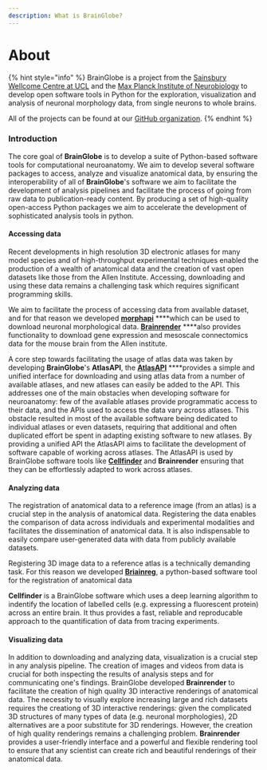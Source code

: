 ```yaml
---
description: What is BrainGlobe?
---
```


# About

{% hint style="info" %}
BrainGlobe is a project from the [Sainsbury Wellcome Centre at UCL](https://www.sainsburywellcome.org/web/) and the [Max Planck Institute of Neurobiology](https://www.neuro.mpg.de/en) to develop open software tools in Python for the exploration, visualization and analysis of neuronal morphology data, from single neurons to whole brains.

All of the projects can be found at our [GitHub organization](https://github.com/brainglobe).
{% endhint %}

### Introduction

The core goal of **BrainGlobe** is to develop a suite of Python-based software tools for computational neuroanatomy. We aim to develop several software packages to access, analyze and visualize anatomical data, by ensuring the interoperability of all of **BrainGlobe**'s software we aim to facilitate the development of analysis pipelines and facilitate the process of going from raw data to publication-ready content. By producing a set of high-quality open-access Python packages we aim to accelerate the development of sophisticated analysis tools in python. 



#### Accessing data

Recent developments in high resolution 3D electronic atlases for many model species and of high-throughput experimental techniques enabled the production of a wealth of anatomical data and the creation of vast open datasets like those from the Allen Institute. Accessing, downloading and using these data remains a challenging task which requires significant programming skills. 

We aim to facilitate the process of accessing data from available dataset, and for that reason we developed [**morphapi**](morphapi/morphapi.md) ****which can be used to download neuronal morphological data. [**Brainrender**](brainrender/untitled.md) ****also provides functionality to download gene expression and mesoscale connectomics data for the mouse brain from the Allen institute. 

A core step towards facilitating the usage of atlas data was taken by developing **BrainGlobe**'s **AtlasAPI**, the [**AtlasAPI**](bg-atlasapi/introduction.md) ****provides a simple and unified interface for downloading and using atlas data from a number of available atlases, and new atlases can easily be added to the API. This addresses one of the main obstacles when developing software for neuroanatomy: few of the available atlases provide programmatic access to their data, and the APIs used to access the data vary across atlases. This obstacle resulted in most of the available software being dedicated to individual atlases or even datasets, requiring that additional and often duplicated effort be spent in adapting existing software to new atlases. By providing a unified API the AtlasAPI aims to facilitate the development of software capable of working across atlases. The AtlasAPI is used by BrainGlobe software tools like [**Cellfinder**](cellfinder/cellfinder-introduction.md) and **Brainrender** ensuring that they can be effortlessly adapted to work across atlases.



#### Analyzing data

The registration of anatomical data to a reference image \(from an atlas\) is a crucial step in the analysis of anatomical data. Registering the data enables the comparison of data across individuals and experimental modalities and facilitates the dissemination of anatomical data. It is also indispensable to easily compare user-generated data with data from publicly available datasets.

Registering 3D image data to a reference atlas is a technically demanding task. For this reason we developed [**Briainreg**](brainreg/introduction.md), a python-based software tool for the registration of anatomical data



**Cellfinder** is a BrainGlobe software which uses a deep learning algorithm to indentify the location of labelled cells \(e.g. expressing a fluorescent protein\) across an entire brain. It thus provides a fast,  reliable and reproducable approach to the quantification of data from tracing experiments. 



#### Visualizing data

In addition to downloading and analyzing data, visualization is a crucial step in any analysis pipeline. The creation of images and videos from data is crucial for both inspecting the results of analysis steps and for communicating one's findings. BrainGlobe developed **Brainrender** to facilitate the creation of high quality 3D interactive renderings of anatomical data. The necessity to visually explore increasing large and rich datasets requires the creationg of 3D interactive renderings: given the complicated 3D structures of many types of data \(e.g. neuronal morphologies\), 2D alternatives are a poor substitute for 3D renderings. However, the creation of high quality renderings remains a challenging problem. **Brainrender** provides a user-friendly interface and a powerful and flexible rendering tool to ensure that any scientist can create rich and beautiful renderings of their anatomical data.





